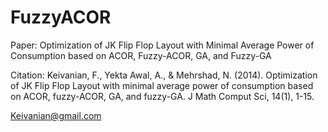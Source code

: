# FuzzyACOR
Paper: Optimization of JK Flip Flop Layout with Minimal Average Power of Consumption based on ACOR, Fuzzy-ACOR, GA, and Fuzzy-GA

Citation: Keivanian, F., Yekta Awal, A., & Mehrshad, N. (2014). Optimization of JK Flip Flop Layout with minimal average power of consumption based on ACOR, fuzzy-ACOR, GA, and fuzzy-GA. J Math Comput Sci, 14(1), 1-15.

Keivanian@gmail.com

